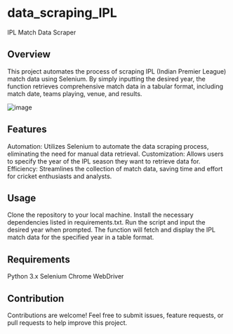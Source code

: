 # data_scraping_IPL
IPL Match Data Scraper
## Overview
This project automates the process of scraping IPL (Indian Premier League) match data using Selenium. By simply inputting the desired year, the function retrieves comprehensive match data in a tabular format, including match date, teams playing, venue, and results.



![image](https://github.com/kteshubham256/data_scraping_IPL/assets/148578267/542a13a1-2ff4-4acc-b115-5fd3ddcaf25f)

## Features
Automation: Utilizes Selenium to automate the data scraping process, eliminating the need for manual data retrieval.
Customization: Allows users to specify the year of the IPL season they want to retrieve data for.
Efficiency: Streamlines the collection of match data, saving time and effort for cricket enthusiasts and analysts.
## Usage
Clone the repository to your local machine.
Install the necessary dependencies listed in requirements.txt.
Run the script and input the desired year when prompted.
The function will fetch and display the IPL match data for the specified year in a table format.
## Requirements
Python 3.x
Selenium
Chrome WebDriver
## Contribution
Contributions are welcome! Feel free to submit issues, feature requests, or pull requests to help improve this project.
